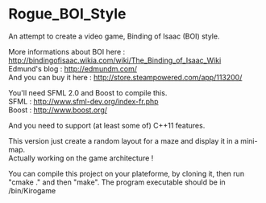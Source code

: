 Rogue_BOI_Style
===============

An attempt to create a video game, Binding of Isaac (BOI) style.

More informations about BOI here : http://bindingofisaac.wikia.com/wiki/The_Binding_of_Isaac_Wiki  <br /> 
Edmund's blog : http://edmundm.com/  <br /> 
And you can buy it here : http://store.steampowered.com/app/113200/

You'll need SFML 2.0 and Boost to compile this. <br />
SFML : http://www.sfml-dev.org/index-fr.php <br />
Boost : http://www.boost.org/ 

And you need to support (at least some of) C++11 features.

This version just create a random layout for a maze and display it in a mini-map. <br /> 
Actually working on the game architecture !

You can compile this project on your plateforme, by cloning it, then run "cmake ." and then "make".
The program executable should be in <the root folder where you cloned>/bin/Kirogame 

